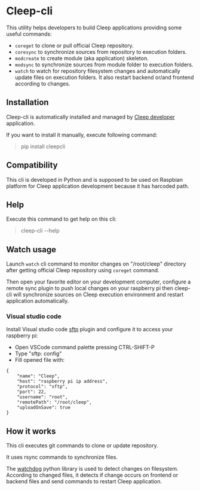 # Cleep-cli

This utility helps developers to build Cleep applications providing some useful commands:
* `coreget` to clone or pull official Cleep repository.
* `coresync` to synchronize sources from repository to execution folders.
* `modcreate` to create module (aka application) skeleton.
* `modsync` to synchronize sources from module folder to execution folders.
* `watch` to watch for repository filesystem changes and automatically update files on execution folders. It also restart backend or/and frontend according to changes.

## Installation
Cleep-cli is automatically installed and managed by [Cleep developer](https://github.com/tangb/cleepmod-developer) application.

If you want to install it manually, execute following command:
> pip install cleepcli

## Compatibility
This cli is developed in Python and is supposed to be used on Raspbian platform for Cleep application development because it has harcoded path.

## Help
Execute this command to get help on this cli:
> cleep-cli --help

## Watch usage
Launch `watch` cli command to monitor changes on "/root/cleep" directory after getting official Cleep repository using `coreget` command.

Then open your favorite editor on your development computer, configure a remote sync plugin to push local changes on your raspberry pi then cleep-cli will synchronize sources on Cleep execution environment and restart application automatically.

### Visual studio code
Install Visual studio code [sftp](https://marketplace.visualstudio.com/items?itemName=liximomo.sftp) plugin and configure it to access your raspberry pi:
* Open VSCode command palette pressing CTRL-SHIFT-P
* Type "sftp: config"
* Fill opened file with:

```
{
    "name": "Cleep",
    "host": "raspberry pi ip address",
    "protocol": "sftp",
    "port": 22,
    "username": "root",
    "remotePath": "/root/cleep",
    "uploadOnSave": true
}
```

## How it works
This cli executes git commands to clone or update repository.

It uses rsync commands to synchronize files.

The [watchdog](https://pypi.org/project/watchdog/) python library is used to detect changes on filesystem. According to changed files, it detects if change occurs on frontend or backend files and send commands to restart Cleep application.

